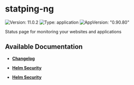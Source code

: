 # statping-ng

![Version: 11.0.2](https://img.shields.io/badge/Version-11.0.2-informational?style=flat-square) ![Type: application](https://img.shields.io/badge/Type-application-informational?style=flat-square) ![AppVersion: "0.90.80"](https://img.shields.io/badge/AppVersion-"0.90.80"-informational?style=flat-square)

Status page for monitoring your websites and applications

## Available Documentation

- [**Changelog**](CHANGELOG)

- [**Helm Security**](container-security)

- [**Helm Security**](helm-security)

